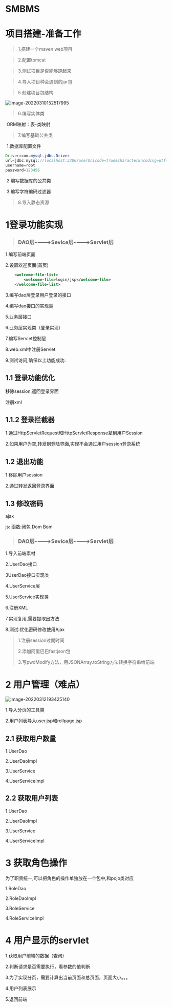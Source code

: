 # SMBMS

# 项目搭建-准备工作

> 1.搭建一个maven web项目

> 2.配置tomcat

> 3.测试项目是否能够跑起来

> 4.导入项目种会遇到的jar包

> 5.创建项目包结构

![image-20220310152517995](G:\03.学习笔记\SMBMS.assets\image-20220310152517995.png)

> 6.编写实体类

​	ORM映射：表-类映射

> 7.编写基础公共类

​	1.数据库配置文件

```java
Driver=com.mysql.jdbc.Driver
url=jdbc:mysql://localhost:3306?userUnicode=true&characterEncoding=utf-8
username=root
password=123456
```

​	2.编写数据库的公共类

​	3.编写字符编码过滤器

> 8.导入静态资源

# 1登录功能实现

> ### DAO层---->Sevice层---->Servlet层

1.编写前端页面

2.设置欢迎页面(首页)

```xml
    <welcome-file-list>
        <welcome-file>login/jsp</welcome-file>
    </welcome-file-list>
```

3.编写dao层登录用户登录的接口

4.编写dao接口的实现类

5.业务层接口

6.业务层实现类（登录实现）

7.编写Servlet控制层

8.web.xml中注册Servlet

9.测试访问,确保以上功能成功.

## 1.1 登录功能优化

移除session,返回登录界面

注册xml

## 1.1.2 登录拦截器

1.通过HttpServletRequest和HttpServletResponse拿到用户Session

2.如果用户为空,转发到登陆界面,实现不会通过用户session登录系统

## 1.2 退出功能

1.移除用户session

2.通过转发返回登录界面

## 1.3 修改密码

ajax

js: 函数:闭包	Dom	Bom

### 

> ### DAO层---->Sevice层---->Servlet层

1.导入前端素材

2.UserDao接口

3UserDao接口实现类

4.UserService层

5.UserService实现类

6.注册XML

7.实现复用,需要提取出方法

8.测试:优化密码修改使用Ajax

>  1.注册session过期时间
>
> 2.添加阿里巴巴fastjson包
>
> 3.写pwdModify方法，用JSONArray.toString方法转换字符串给前端



# 2 用户管理（难点）



![image-20220312193425140](G:\03.学习笔记\SMBMS.assets\image-20220312193425140.png)

1.导入分页的工具类

2.用户列表导入user.jsp和rollpage.jsp

## 2.1 获取用户数量

1.UserDao

2.UserDaoImpl

3.UserService

4.UserServiceImpl



## 2.2 获取用户列表

1.UserDao

2.UserDaoImpl

3.UserService

4.UserServiceImpl



# 3 获取角色操作

为了职责统一,可以把角色的操作单独放在一个包中,和pojo类对应

1.RoleDao

2.RoleDaoImpl

3.RoleService

4.RoleServiceImpl



# 4 用户显示的servlet

1.获取用户前端的数据（查询）

2.判断请求是否需要执行，看参数的值判断

3.为了实现分页，需要计算出当前页面和总页面，页面大小。。。

4.用户列表展示

5.返回前端






















































































































